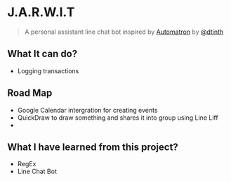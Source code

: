 # J.A.R.W.I.T
> A personal assistant line chat bot inspired by [Automatron](https://github.com/dtinth/automatron) by [@dtinth](https://github.com/dtinth)

## What It can do?
- Logging transactions
## Road Map
 - Google Calendar intergration for creating events
 - QuickDraw to draw something and shares it into group using Line Liff
 - 

## What I have learned from this project?
- RegEx
- Line Chat Bot